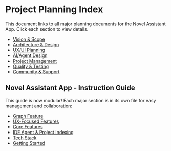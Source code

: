 # Project Planning Index

This document links to all major planning documents for the Novel Assistant App. Click each section to view details.

- [Vision & Scope](vision_scope.md)
- [Architecture & Design](architecture_design.md)
- [UX/UI Planning](ux_ui_planning.md)
- [AI/Agent Design](ai_agent_design.md)
- [Project Management](project_management.md)
- [Quality & Testing](quality_testing.md)
- [Community & Support](community_support.md)
  
## Novel Assistant App - Instruction Guide

This guide is now modular! Each major section is in its own file for easy management and collaboration:

- [Graph Feature](graph_feature.md)
- [UX-Focused Features](ux_focused_features.md)
- [Core Features](core_features.md)
- [IDE Agent & Project Indexing](ide_agent_indexing.md)
- [Tech Stack](tech_stack.md)
- [Getting Started](getting_started.md)
